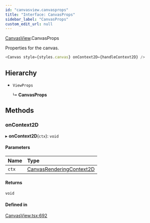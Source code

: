 ```yaml
---
id: "canvasview.canvasprops"
title: "Interface: CanvasProps"
sidebar_label: "CanvasProps"
custom_edit_url: null
---
```


[CanvasView](../modules/canvasview.md).CanvasProps

Properties for the canvas.

```typescript
<Canvas style={styles.canvas} onContext2D={handleContext2D} />
```

## Hierarchy

- `ViewProps`

  ↳ **CanvasProps**

## Methods

### onContext2D

▸ **onContext2D**(`ctx`): `void`

#### Parameters

| Name | Type |
| :------ | :------ |
| `ctx` | [CanvasRenderingContext2D](canvasview.canvasrenderingcontext2d.md) |

#### Returns

`void`

#### Defined in

[CanvasView.tsx:692](https://github.com/facebookresearch/playtorch/blob/a792455/react-native-pytorch-core/src/CanvasView.tsx#L692)
